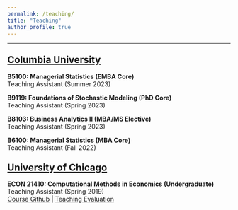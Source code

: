 ```yaml
---
permalink: /teaching/
title: "Teaching"
author_profile: true
---
```


---
### <span style="font-size:1.3em"><u>Columbia University</u></span>

**B5100: Managerial Statistics (EMBA Core)**<br/>
Teaching Assistant (Summer 2023)

**B9119: Foundations of Stochastic Modeling (PhD Core)**<br/>
Teaching Assistant (Spring 2023)

**B8103: Business Analytics II (MBA/MS Elective)**<br/>
Teaching Assistant (Spring 2023)

**B6100: Managerial Statistics (MBA Core)**<br/>
Teaching Assistant (Fall 2022)

### <span style="font-size:1.3em"><u>University of Chicago</u></span>

**ECON 21410: Computational Methods in Economics (Undergraduate)**<br/>
Teaching Assistant (Spring 2019)<br/>
[Course Github](https://github.com/jmbejara/comp-econ-sp19) &#124; [Teaching Evaluation](/files/BejaranoBoyarsky_Course_Evaluations_ECON_21410_Spring_2019.pdf#page=3)

